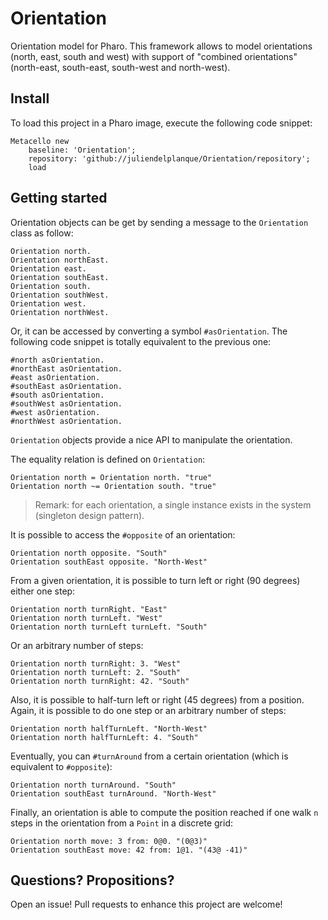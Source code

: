 # Orientation
Orientation model for Pharo. This framework allows to model orientations (north, east, south and west) with support of "combined orientations" (north-east, south-east, south-west and north-west).

## Install
To load this project in a Pharo image, execute the following code snippet:
```
Metacello new
    baseline: 'Orientation';
    repository: 'github://juliendelplanque/Orientation/repository';
    load
```

## Getting started
Orientation objects can be get by sending a message to the `Orientation` class as follow:
```
Orientation north.
Orientation northEast.
Orientation east.
Orientation southEast.
Orientation south.
Orientation southWest.
Orientation west.
Orientation northWest.
```

Or, it can be accessed by converting a symbol `#asOrientation`. The following code snippet is totally equivalent to the previous one:
```
#north asOrientation.
#northEast asOrientation.
#east asOrientation.
#southEast asOrientation.
#south asOrientation.
#southWest asOrientation.
#west asOrientation.
#northWest asOrientation.
```

`Orientation` objects provide a nice API to manipulate the orientation.

The equality relation is defined on `Orientation`:
```
Orientation north = Orientation north. "true"
Orientation north ~= Orientation south. "true"
```

> Remark: for each orientation, a single instance exists in the system (singleton design pattern).

It is possible to access the `#opposite` of an orientation:
```
Orientation north opposite. "South"
Orientation southEast opposite. "North-West"
```

From a given orientation, it is possible to turn left or right (90 degrees) either one step:
```
Orientation north turnRight. "East"
Orientation north turnLeft. "West"
Orientation north turnLeft turnLeft. "South"
```

Or an arbitrary number of steps:
```
Orientation north turnRight: 3. "West"
Orientation north turnLeft: 2. "South"
Orientation north turnRight: 42. "South"
```

Also, it is possible to half-turn left or right (45 degrees) from a position. Again, it is possible to do one step or an arbitrary number of steps:
```
Orientation north halfTurnLeft. "North-West"
Orientation north halfTurnLeft: 4. "South"
```

Eventually, you can `#turnAround` from a certain orientation (which is equivalent to `#opposite`):
```
Orientation north turnAround. "South"
Orientation southEast turnAround. "North-West"
```

Finally, an orientation is able to compute the position reached if one walk `n` steps in the orientation from a `Point` in a discrete grid:
```
Orientation north move: 3 from: 0@0. "(0@3)"
Orientation southEast move: 42 from: 1@1. "(43@ -41)"
```

## Questions? Propositions?
Open an issue! Pull requests to enhance this project are welcome!
